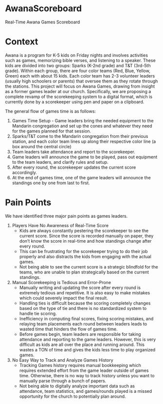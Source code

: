 # AwanaScoreboard
Real-Time Awana Games Scoreboard

# Context
Awana is a program for K-5 kids on Friday nights and involves activities such as games, memorizing bible verses, and listening to a speaker. These kids are divided into two groups: Sparks (K-2nd grade) and T&T (3rd-5th grade). Within each group, there are four color teams (Red, Blue, Yellow, Green) each with about 15 kids. Each color team has 2-3 volunteer leaders (usually high schoolers or parents) that oversee them as they rotate through the stations. This project will focus on Awana Games, drawing from insight as a former games leader at our church. Specifically, we are proposing a complete revamp of the scorekeeping system to a digital format, which is currently done by a scorekeeper using pen and paper on a clipboard. 

The general flow of games time is as follows:
1. Games Time Setup - Game leaders bring the needed equipment to the Mandarin congregation and set up the cones and whatever they need for the games planned for that session. 
2. Sparks/T&T come to the Mandarin congregation from their previous station, and each color team lines up along their respective color line (a box around the central circle)
3. Team leaders take attendance and report to the scorekeeper.
4. Game leaders will announce the game to be played, pass out equipment to the team leaders, and clarify rules and setup. 
5. After every round, the scorekeeper updates the current score accordingly. 
6. At the end of games time, one of the game leaders will announce the standings one by one from last to first. 



# Pain Points
We have identified three major pain points as games leaders.
1. Players Have No Awareness of Real-Time Score
    * Kids are always constantly pestering the scorekeeper to see the current score. Since the score is recorded manually on paper, they don’t know the score in real-time and how standings change after every round. 
    * This can be frustrating for the scorekeeper trying to do their job properly and also distracts the kids from engaging with the actual games. 
    * Not being able to see the current score is a strategic blindfold for the teams, who are unable to plan strategically based on the current standings. 
2. Manual Scorekeeping is Tedious and Error-Prone 
    * Manually writing and updating the score after every round is extremely tedious and repetitive. It is also easy to make mistakes which could severely impact the final result.
    * Handling ties is difficult because the scoring completely changes based on the type of tie and there is no standardized system to handle tie scoring. 
    * Inefficiency in computing final scores, fixing scoring mistakes, and relaying team placements each round between leaders leads to wasted time that hinders the flow of games time. 
    * Before games begin, team leaders are responsible for taking attendance and reporting to the game leaders. However, this is very difficult as kids are all over the place and running around. This wastes a TON of time and gives the kids less time to play organized games. 
3. No Easy Way to Track and Analyze Games History
    * Tracking Games history requires manual bookkeeping which requires extended effort from the game leader outside of games time. Otherwise, there is no way to track history unless you want to manually parse through a bunch of papers.
    * Not being able to digitally analyze important data such as attendance, team statistics, and games/rounds played is a missed opportunity for the church to potentially plan around.
